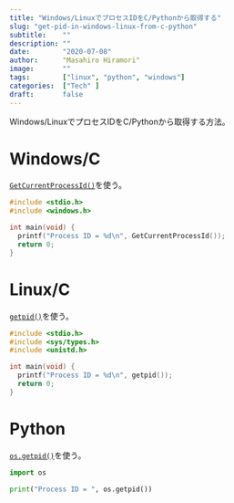 ```yaml
---
title: "Windows/LinuxでプロセスIDをC/Pythonから取得する"
slug: "get-pid-in-windows-linux-from-c-python"
subtitle:    ""
description: ""
date:        "2020-07-08"
author:      "Masahiro Hiramori"
image:       ""
tags:        ["linux", "python", "windows"]
categories:  ["Tech" ]
draft:       false
---
```


Windows/LinuxでプロセスIDをC/Pythonから取得する方法。

# Windows/C

[`GetCurrentProcessId()`](https://docs.microsoft.com/ja-jp/windows/win32/api/processthreadsapi/nf-processthreadsapi-getcurrentprocessid)を使う。

```c
#include <stdio.h>
#include <windows.h>

int main(void) {
  printf("Process ID = %d\n", GetCurrentProcessId());
  return 0;
}
```

# Linux/C

[`getpid()`](https://linuxjm.osdn.jp/html/LDP_man-pages/man2/getpid.2.html)を使う。

```c
#include <stdio.h>
#include <sys/types.h>
#include <unistd.h>

int main(void) {
  printf("Process ID = %d\n", getpid());
  return 0;
}
```

# Python

[`os.getpid()`](https://docs.python.org/ja/3/library/os.html#os.getpid)を使う。

```python
import os

print("Process ID = ", os.getpid())
```

